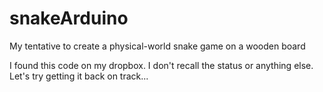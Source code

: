 # snakeArduino
My tentative to create a physical-world snake game on a wooden board

I found this code on my dropbox. I don't recall the status or anything else. Let's try getting it back on track...